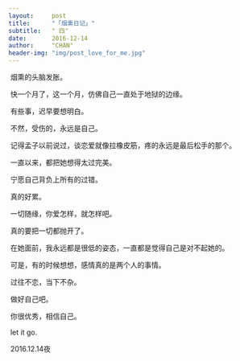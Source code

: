 ```yaml
---
layout:     post
title:      "「烟熏日记」"
subtitle:   " 四"
date:       2016-12-14
author:     "CHAN"
header-img: "img/post_love_for_me.jpg"
---
```


​	烟熏的头脑发胀。

​	快一个月了，这一个月，仿佛自己一直处于地狱的边缘。

​	有些事，迟早要想明白。

​	不然，受伤的，永远是自己。

​	记得孟子以前说过，谈恋爱就像拉橡皮筋，疼的永远是最后松手的那个。

​	一直以来，都把她想得太过完美。

​	宁愿自己背负上所有的过错。

​	真的好累。

​	一切随缘，你爱怎样，就怎样吧。

​	真的要把一切都抛开了。

​	在她面前，我永远都是很低的姿态，一直都是觉得自己是对不起她的。

​	可是，有的时候想想，感情真的是两个人的事情。

​	过往不恋，当下不杂。

​	做好自己吧。

​	你很优秀，相信自己。

​	let it go.

​	2016.12.14夜